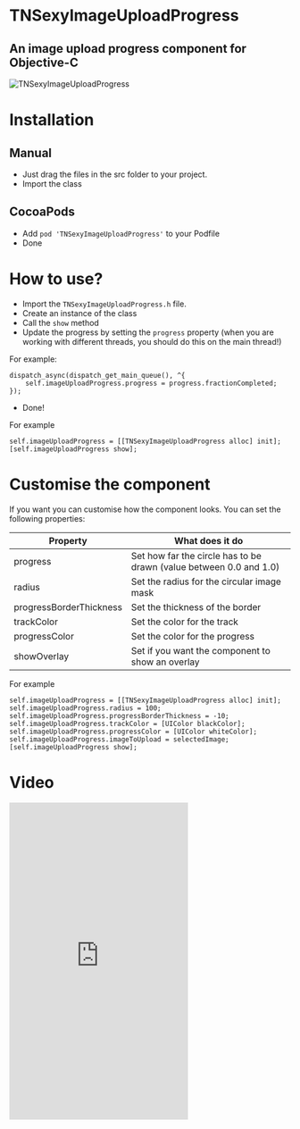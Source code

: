 TNSexyImageUploadProgress
=========================
An image upload progress component for Objective-C
----------------------------------------------------

![TNSexyImageUploadProgress](http://cl.ly/VCxa/TNSexyImageUploadProgress.PNG)

Installation
============

## Manual
* Just drag the files in the src folder to your project.
* Import the class

## CocoaPods
* Add ``` pod 'TNSexyImageUploadProgress' ``` to your Podfile
* Done

How to use?
===========

* Import the ```TNSexyImageUploadProgress.h``` file.
* Create an instance of the class
* Call the ``` show ``` method
* Update the progress by setting the ``` progress ``` property (when you are working with different threads, you should do this on the main thread!)

For example:

    dispatch_async(dispatch_get_main_queue(), ^{
        self.imageUploadProgress.progress = progress.fractionCompleted;
    });
        

* Done!

For example

    self.imageUploadProgress = [[TNSexyImageUploadProgress alloc] init];
    [self.imageUploadProgress show];
       

Customise the component
=======================
If you want you can customise how the component looks.
You can set the following properties:

Property  | What does it do
 ------------- | ------------- 
 progress    | Set how far the circle has to be drawn (value between 0.0 and 1.0)
 radius    | Set the radius for the circular image mask
 progressBorderThickness    | Set the thickness of the border
 trackColor    | Set the color for the track
 progressColor    | Set the color for the progress
 showOverlay    | Set if you want the component to show an overlay
 
For example
  
    self.imageUploadProgress = [[TNSexyImageUploadProgress alloc] init];
    self.imageUploadProgress.radius = 100;
    self.imageUploadProgress.progressBorderThickness = -10;
    self.imageUploadProgress.trackColor = [UIColor blackColor];
    self.imageUploadProgress.progressColor = [UIColor whiteColor];
    self.imageUploadProgress.imageToUpload = selectedImage;
    [self.imageUploadProgress show];

Video
=====
<iframe title="TNSexyImageUploadProgress video" width="320" height="568" src="http://cl.ly/VE1F/TNSexyImageUpload.mov" frameborder="0" allowfullscreen>< /iframe>

Demo
=====
There is a demo project added to this repository, so you can see how it works.
In the folder 'webservice', you can find a PHP script to upload pictures.  Just put it in your document directory and set the correct path in MainViewController.

License
=======
TNRadioButtonGroup published under the MIT license:

Copyright (C) 2014, Frederik Jacques

Permission is hereby granted, free of charge, to any person obtaining a copy of this software and associated documentation files (the "Software"), to deal in the Software without restriction, including without limitation the rights to use, copy, modify, merge, publish, distribute, sublicense, and/or sell copies of the Software, and to permit persons to whom the Software is furnished to do so, subject to the following conditions:

The above copyright notice and this permission notice shall be included in all copies or substantial portions of the Software.

THE SOFTWARE IS PROVIDED "AS IS", WITHOUT WARRANTY OF ANY KIND, EXPRESS OR IMPLIED, INCLUDING BUT NOT LIMITED TO THE WARRANTIES OF MERCHANTABILITY, FITNESS FOR A PARTICULAR PURPOSE AND NONINFRINGEMENT. IN NO EVENT SHALL THE AUTHORS OR COPYRIGHT HOLDERS BE LIABLE FOR ANY CLAIM, DAMAGES OR OTHER LIABILITY, WHETHER IN AN ACTION OF CONTRACT, TORT OR OTHERWISE, ARISING FROM, OUT OF OR IN CONNECTION WITH THE SOFTWARE OR THE USE OR OTHER DEALINGS IN THE SOFTWARE. 